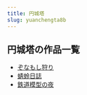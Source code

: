 ```yaml
---
title: 円城塔
slug: yuanchengta8b
---
```


## 円城塔の作品一覧

- [ぞなもし狩り](zonamoshishouri-5c6)
- [蜻蛉日誌](qinglingrizhi-2ed)
- [鉄道模型の夜](tiedaomoxingnoy-6cd)
